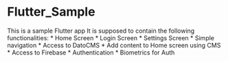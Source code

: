 # Flutter_Sample
This is a sample Flutter app
It is supposed to contain the following functionalities:
	* Home Screen
	* Login Screen
	* Settings Screen
	* Simple navigation
	* Access to DatoCMS
	* Add content to Home screen using CMS
	* Access to Firebase
	* Authentication
	* Biometrics for Auth

